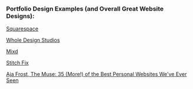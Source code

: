 ### Portfolio Design Examples (and Overall Great Website Designs):

[Squarespace](http://www.squarespace.com/templates/?channel=pbr&subchannel=go&source=branded&subcampaign=(branded_branded-squarespace(only)-us-search_eleganttemplates_sl)&variation=53235833050&gclid=CKfw2seg6cgCFYYRHwodaCAD3Q)

[Whole Design Studios](http://wholedesignstudios.com/)

[Mixd](http://www.mixd.co.uk/)

[Stitch Fix](https://www.stitchfix.com/)

[Aja Frost, The Muse: 35 (More!) of the Best Personal Websites We've Ever Seen](https://www.themuse.com/advice/35-more-of-the-best-personal-websites-weve-ever-seen?utm_source=Sailthru&utm_medium=email&utm_campaign=35%20%28More%21%29%20of%20the%20Best%20Personal%20Websites%20We%27ve%20Ever%20Seen&utm_term=Daily%20Email%20List)

